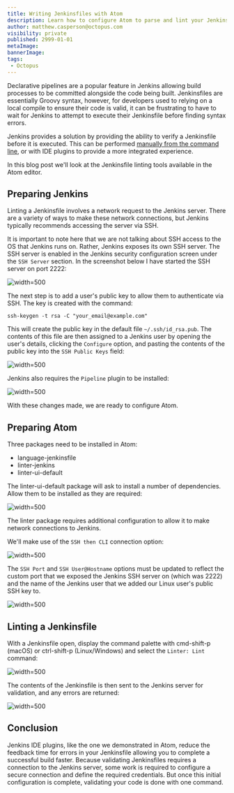 ```yaml
---
title: Writing Jenkinsfiles with Atom
description: Learn how to configure Atom to parse and lint your Jenkinsfiles
author: matthew.casperson@octopus.com
visibility: private
published: 2999-01-01
metaImage:
bannerImage:
tags:
 - Octopus
---
```


Declarative pipelines are a popular feature in Jenkins allowing build processes to be committed alongside the code being built. Jenkinsfiles are essentially Groovy syntax, however, for developers used to relying on a local compile to ensure their code is valid, it can be frustrating to have to wait for Jenkins to attempt to execute their Jenkinsfile before finding syntax errors.

Jenkins provides a solution by providing the ability to verify a Jenkinsfile before it is executed. This can be performed [manually from the command line](https://jenkins.io/doc/book/pipeline/development/#linter), or with IDE plugins to provide a more integrated experience.

In this blog post we'll look at the Jenkinsfile linting tools available in the Atom editor.

## Preparing Jenkins

Linting a Jenkinsfile involves a network request to the Jenkins server. There are a variety of ways to make these network connections, but Jenkins typically recommends accessing the server via SSH.

It is important to note here that we are not talking about SSH access to the OS that Jenkins runs on. Rather, Jenkins exposes its own SSH server. The SSH server is enabled in the Jenkins security configuration screen under the `SSH Server` section. In the screenshot below I have started the SSH server on port 2222:

![](jenkins-ssh.png "width=500")

The next step is to add a user's public key to allow them to authenticate via SSH. The key is created with the command:

```
ssh-keygen -t rsa -C "your_email@example.com"
```

This will create the public key in the default file `~/.ssh/id_rsa.pub`. The contents of this file are then assigned to a Jenkins user by opening the user's details, clicking the `Configure` option, and pasting the contents of the public key into the `SSH Public Keys` field:

![](user-public-key.png "width=500")

Jenkins also requires the `Pipeline` plugin to be installed:

![](pipeline-plugin.png "width=500")

With these changes made, we are ready to configure Atom.

## Preparing Atom

Three packages need to be installed in Atom:

* language-jenkinsfile
* linter-jenkins
* linter-ui-default

The linter-ui-default package will ask to install a number of dependencies. Allow them to be installed as they are required:

![](linter.png "width=500")

The linter package requires additional configuration to allow it to make network connections to Jenkins.

We'll make use of the `SSH then CLI` connection option:

![](linter-options-1.png "width=500")

The `SSH Port` and `SSH User@Hostname` options must be updated to reflect the custom port that we exposed the Jenkins SSH server on (which was 2222) and the name of the Jenkins user that we added our Linux user's public SSH key to.

![](linter-options-2.png "width=500")

## Linting a Jenkinsfile

With a Jenkinsfile open, display the command palette with cmd-shift-p (macOS) or ctrl-shift-p (Linux/Windows) and select the `Linter: Lint` command:

![](lint-command.png "width=500")

The contents of the Jenkinsfile is then sent to the Jenkins server for validation, and any errors are returned:

![](lint-results.png "width=500")

## Conclusion

Jenkins IDE plugins, like the one we demonstrated in Atom, reduce the feedback time for errors in your Jenkinsfile allowing you to complete a successful build faster. Because validating Jenkinsfiles requires a connection to the Jenkins server, some work is required to configure a secure connection and define the required credentials. But once this initial configuration is complete, validating your code is done with one command.

